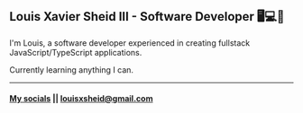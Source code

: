 ## Louis Xavier Sheid III - Software Developer 🖥️💻📱

I'm Louis, a software developer experienced in creating fullstack JavaScript/TypeScript applications.

Currently learning anything I can.

<hr>
  
#### <a href='https://linktr.ee/louisxsheid' target=”_blank”>My socials</a> || louisxsheid@gmail.com
